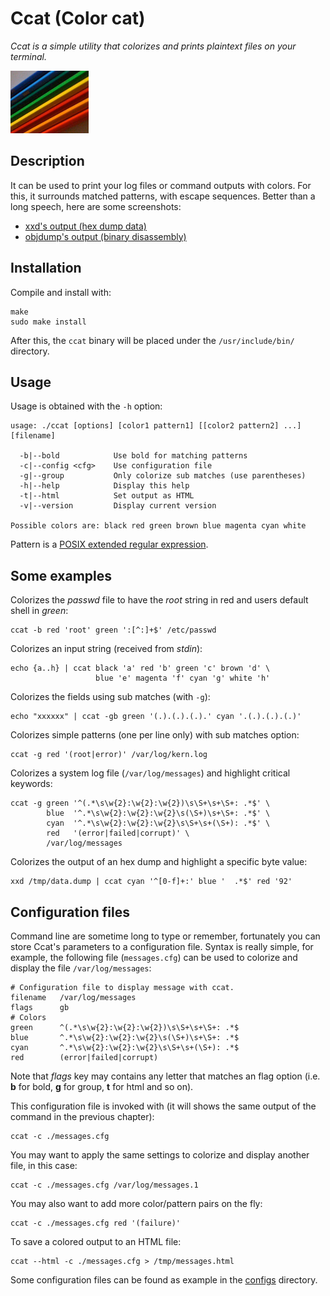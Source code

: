 # Ccat (Color cat)

*Ccat is a simple utility that colorizes and prints plaintext files on your
terminal.*

![](./logo.png)

## Description

It can be used to print your log files or command outputs with colors.  For
this, it surrounds matched patterns, with escape sequences.  Better than a
long speech, here are some screenshots:

  - [xxd's output (hex dump data)](http://vladz.devzero.fr/images/ccat1.png)
  - [objdump's output (binary disassembly)](http://vladz.devzero.fr/images/ccat2.png)

## Installation

Compile and install with:

    make
    sudo make install

After this, the ``ccat`` binary will be placed under the
``/usr/include/bin/`` directory.

## Usage

Usage is obtained with the ``-h`` option:

    usage: ./ccat [options] [color1 pattern1] [[color2 pattern2] ...] [filename]

      -b|--bold            Use bold for matching patterns
      -c|--config <cfg>    Use configuration file
      -g|--group           Only colorize sub matches (use parentheses)
      -h|--help            Display this help
      -t|--html            Set output as HTML
      -v|--version         Display current version

    Possible colors are: black red green brown blue magenta cyan white

Pattern is a [POSIX extended regular expression](https://www.gnu.org/software/findutils/manual/html_node/find_html/posix_002dextended-regular-expression-syntax.html).

## Some examples

Colorizes the *passwd* file to have the *root* string in red and users
default shell in *green*:

    ccat -b red 'root' green ':[^:]+$' /etc/passwd

Colorizes an input string (received from *stdin*):

    echo {a..h} | ccat black 'a' red 'b' green 'c' brown 'd' \
                       blue 'e' magenta 'f' cyan 'g' white 'h'

Colorizes the fields using sub matches (with ``-g``):

    echo "xxxxxx" | ccat -gb green '(.).(.).(.).' cyan '.(.).(.).(.)'

Colorizes simple patterns (one per line only) with sub matches option:

    ccat -g red '(root|error)' /var/log/kern.log

Colorizes a system log file (``/var/log/messages``) and highlight critical
keywords:

    ccat -g green '^(.*\s\w{2}:\w{2}:\w{2})\s\S+\s+\S+: .*$' \
            blue  '^.*\s\w{2}:\w{2}:\w{2}\s(\S+)\s+\S+: .*$' \
            cyan  '^.*\s\w{2}:\w{2}:\w{2}\s\S+\s+(\S+): .*$' \
            red   '(error|failed|corrupt)' \
            /var/log/messages

Colorizes the output of an hex dump and highlight a specific byte value:

    xxd /tmp/data.dump | ccat cyan '^[0-f]+:' blue '  .*$' red '92'

## Configuration files

Command line are sometime long to type or remember, fortunately you can
store Ccat's parameters to a configuration file.  Syntax is really simple,
for example, the following file (``messages.cfg``) can be used to colorize
and display the file ``/var/log/messages``:

    # Configuration file to display message with ccat.
    filename   /var/log/messages
    flags      gb
    # Colors
    green      ^(.*\s\w{2}:\w{2}:\w{2})\s\S+\s+\S+: .*$
    blue       ^.*\s\w{2}:\w{2}:\w{2}\s(\S+)\s+\S+: .*$
    cyan       ^.*\s\w{2}:\w{2}:\w{2}\s\S+\s+(\S+): .*$
    red        (error|failed|corrupt)

Note that *flags* key may contains any letter that matches an flag option
(i.e. **b** for bold, **g** for group, **t** for html and so on).

This configuration file is invoked with (it will shows the same output of
the command in the previous chapter):

    ccat -c ./messages.cfg

You may want to apply the same settings to colorize and display another
file, in this case:

    ccat -c ./messages.cfg /var/log/messages.1

You may also want to add more color/pattern pairs on the fly:

    ccat -c ./messages.cfg red '(failure)'

To save a colored output to an HTML file:

    ccat --html -c ./messages.cfg > /tmp/messages.html

Some configuration files can be found as example in the
[configs](./configs/) directory.
